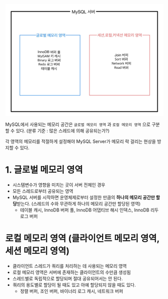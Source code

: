 ![DATA](./image/data.jpg)

MySQL에서 사용되는 메모리 공간은 `글로벌 메모리 영역` 과 `로컬 메모리 영역` 으로 구분할 수 있다. (분류 기준 : 많은 스레드에 의해 공유되는가?)

각 영역의 메모리를 적절하게 설정해야 MySQL Server가 메모리 락 걸리는 현상을 방지할 수 있다.

# 1. 글로벌 메모리 영역

- 시스템변수가 영향을 미치는 곳이 서버 전체인 경우
- 모든 스레드로부터 공유되는 영역
- MySQL 서버를 시작하면 운영체제로부터 설정한 만큼의 **하나의 메모리 공간만 할당**받는다. (스레드의 수와 무관하게 하나의 메모리 공간만 할당된 영역)
    - 테이블 캐시, InnoDB 버퍼 풀, InnoDB 어댑티브 해시 인덱스, InnoDB 리두 로그 버퍼

# 로컬 메모리 영역 (클라이언트 메모리 영역, 세션 메모리 영역)

- 클라이언트 스레드가 쿼리를 처리하는 데 사용되는 메모리 영역
- 로컬 메모리 영역은 서버에 존재하는 클라이언트의 수만큼 생성됨
- 스레드별로 독립적으로 할당되며 절대 공유되어서는 안 된다.
- 쿼리의 용도별로 할당이 될 때도 있고 아예 할당되지 않을 때도 있다.
    - 정렬 버퍼, 조인 버퍼, 바이너리 로그 캐시, 네트워크 버퍼